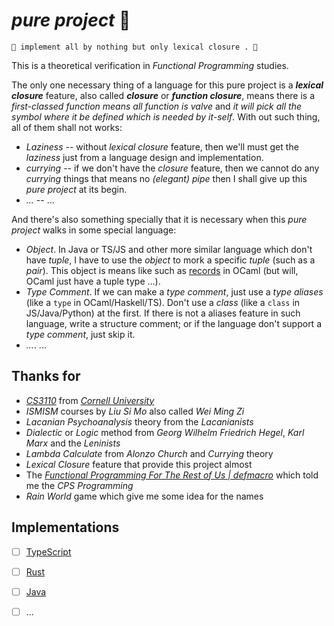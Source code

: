 # *pure project* 🧫

~~~
🧫 implement all by nothing but only lexical closure . 🧬
~~~

This is a theoretical verification in *Functional Programming* studies.

The only one necessary thing of a language for this pure project is a ***lexical closure*** feature, also called ***closure*** or ***function closure***, means there is a *first-classed function means all function is valve* and *it will pick all the symbol where it be defined which is needed by it-self*. With out such thing, all of them shall not works: 

- *Laziness* -- without *lexical closure* feature, then we'll must get the *laziness* just from a language design and implementation.
- *currying* -- if we don't have the *closure* feature, then we cannot do any *currying* things that means no *(elegant) pipe* then I shall give up this *pure project* at its begin.
- *...* -- ...


And there's also something specially that it is necessary when this *pure project* walks in some special language: 

- *Object*. In Java or TS/JS and other more similar language which don't have *tuple*, I have to use the *object* to mork a specific *tuple* (such as a *pair*). This object is means like such as [records](https://cs3110.github.io/textbook/chapters/data/records_tuples.html) in OCaml (but will, OCaml just have a tuple type ...).
- *Type Comment*. If we can make a *type comment*, just use a *type aliases* (like a `type` in OCaml/Haskell/TS). Don't use a *class* (like a `class` in JS/Java/Python) at the first. If there is not a aliases feature in such language, write a structure comment; or if the language don't support a *type comment*, just skip it.
- *...*. ...


## Thanks for

- [*CS3110*](https://cs3110.github.io/textbook/chapters/hop/higher_order.html?highlight=pipe) from [*Cornell University*](https://www.cs.cornell.edu/courses/cs3110/)
- *ISMISM* courses by *Liu Si Mo* also called *Wei Ming Zi*
- *Lacanian Psychoanalysis* theory from the *Lacanianists*
- *Dialectic* or *Logic* method from *Georg Wilhelm Friedrich Hegel*, *Karl Marx* and the *Leninists*
- *Lambda Calculate* from *Alonzo Church* and *Currying* theory
- *Lexical Closure* feature that provide this project almost
- The [*Functional Programming For The Rest of Us | defmacro*](https://www.defmacro.org/2006/06/19/fp.html) which told me the *CPS Programming*
- *Rain World* game which give me some idea for the names


## Implementations

- [ ] [TypeScript](./pure.ts)
- [ ] [Rust](./pure.rs)
- [ ] [Java](./pure.java)
- [ ] ...


